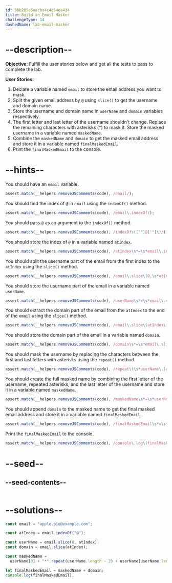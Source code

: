 ```yaml
---
id: 66b205e6eacba4c4e54ea434
title: Build an Email Masker
challengeType: 14
dashedName: lab-email-masker
---
```


# --description--

**Objective:** Fulfill the user stories below and get all the tests to pass to complete the lab. 

**User Stories:**

1. Declare a variable named `email` to store the email address you want to mask. 
2. Split the given email address by `@` using `slice()` to get the username and domain name. 
3. Store the username and domain name in `userName` and `domain` variables respectively.
4. The first letter and last letter of the username shouldn't change. Replace the remaining characters with asterisks (*) to mask it. Store the masked username in a variable named `maskedName`.
5. Combine the `maskedName` and `domain` to get the masked email address and store it in a variable named `finalMaskedEmail`.
6. Print the `finalMaskedEmail` to the console.

# --hints--

You should have an `email` variable.

```js
assert.match(__helpers.removeJSComments(code), /email/);
```

You should find the index of `@` in `email` using the `indexOf()` method.

```js
assert.match(__helpers.removeJSComments(code), /email\.indexOf/);
```

You should pass `@` as an argument to the `indexOf()` method.

```js
assert.match(__helpers.removeJSComments(code), /indexOf\(['"]@['"]\)/);
```

You should store the index of `@` in a variable named `atIndex`.

```js
assert.match(__helpers.removeJSComments(code), /atIndex\s*=\s*email\.indexOf\("@"\)/);
```

You should split the username part of the email from the first index to the `atIndex` using the `slice()` method.

```js
assert.match(__helpers.removeJSComments(code), /email\.slice\(0,\s*atIndex\)/);
```

You should store the username part of the email in a variable named `userName`.

```js
assert.match(__helpers.removeJSComments(code), /userName\s*=\s*email\.slice\(0\,\s*atIndex\);/);
```

You should extract the domain part of the email from the `atIndex` to the end of the `email` using the `slice()` method.

```js
assert.match(__helpers.removeJSComments(code), /email\.slice\(atIndex\)/);
```

You should store the domain part of the email in a variable named `domain`.

```js
assert.match(__helpers.removeJSComments(code), /domain\s*=\s*email\.slice\(atIndex\);/);
```

You should mask the username by replacing the characters between the first and last letters with asterisks using the `repeat()` method.

```js
assert.match(__helpers.removeJSComments(code), /repeat\(\s*userName\.length\s*-\s*2\s*\)/);
```

You should create the full masked name by combining the first letter of the username, repeated asterisks, and the last letter of the username and store it in a variable named `maskedName`.

```js
assert.match(__helpers.removeJSComments(code), /maskedName\s*=\s*userName\[0\]\s*\+\s*"\*"\.repeat\(userName\.length\s*-\s*2\)\s*\+\s*userName\[userName\.length\s*-\s*1\]/);
```

You should append `domain` to the masked name to get the final masked email address and store it in a variable named `finalMaskedEmail`.

```js
assert.match(__helpers.removeJSComments(code), /finalMaskedEmail\s*=\s*maskedName\s*\+\s*domain/);
```

Print the `finalMaskedEmail` to the console.

```js
assert.match(__helpers.removeJSComments(code), /console\.log\(finalMaskedEmail\)/);
```

# --seed--

## --seed-contents--

```js

```

# --solutions--

```js
const email = "apple.pie@example.com";

const atIndex = email.indexOf("@");

const userName = email.slice(0, atIndex);
const domain = email.slice(atIndex);

const maskedName =
  userName[0] + "*".repeat(userName.length - 2) + userName[userName.length - 1];

let finalMaskedEmail = maskedName + domain;
console.log(finalMaskedEmail);
```
